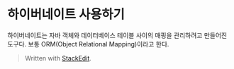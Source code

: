 # 하이버네이트 사용하기

하이버네이트는 자바 객체와 데이터베이스 테이블 사이의 매핑을 관리하려고 만들어진 도구다. 보통 ORM(Object Relational Mapping)이라고 한다. 


> Written with [StackEdit](https://stackedit.io/).
<!--stackedit_data:
eyJoaXN0b3J5IjpbMTYzODQwOTYzMCwxNzkyNjM5ODEyLDczMD
k5ODExNl19
-->